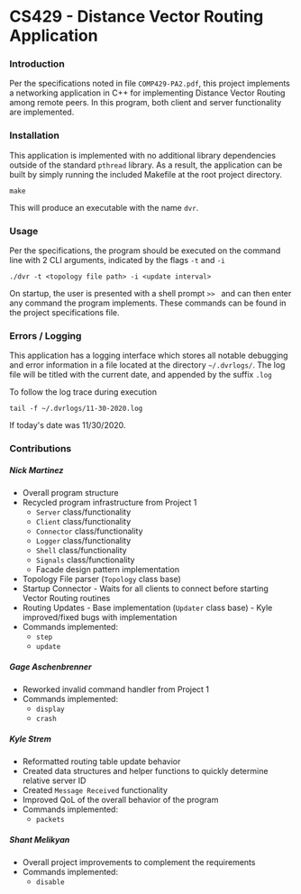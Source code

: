 # CS429 - Distance Vector Routing Application

### Introduction 

Per the specifications noted in file `COMP429-PA2.pdf`, this project implements
a networking application in C++ for implementing Distance Vector Routing among remote peers. 
In this program, both client and server functionality are implemented. 


### Installation 

This application is implemented with no additional library dependencies outside of the
standard `pthread` library. As a result, the application can be built by simply running
the included Makefile at the root project directory.

```
make
```

This will produce an executable with the name `dvr`. 


### Usage

Per the specifications, the program should be executed on the command line with 2 
CLI arguments, indicated by the flags `-t` and `-i`

```
./dvr -t <topology file path> -i <update interval>
```

On startup, the user is presented with a shell prompt `>> ` and can then enter any 
command the program implements. These commands can be found in the project specifications
file. 


### Errors / Logging

This application has a logging interface which stores all notable debugging and error
information in a file located at the directory `~/.dvrlogs/`. The log file will be
titled with the current date, and appended by the suffix `.log`

To follow the log trace during execution

```
tail -f ~/.dvrlogs/11-30-2020.log
```

If today's date was 11/30/2020. 


### Contributions

##### Nick Martinez

* Overall program structure
* Recycled program infrastructure from Project 1
    * `Server` class/functionality
    * `Client` class/functionality
    * `Connector` class/functionality
    * `Logger` class/functionality
    * `Shell`  class/functionality
    * `Signals` class/functionality
    * Facade design pattern implementation
* Topology File parser (`Topology` class base)
* Startup Connector - Waits for all clients to connect before starting Vector Routing routines
* Routing Updates - Base implementation (`Updater` class base) - Kyle improved/fixed bugs with implementation
* Commands implemented:
    * `step`
    * `update`

##### Gage Aschenbrenner

* Reworked invalid command handler from Project 1
* Commands implemented:
    * `display`
    * `crash`
    
##### Kyle Strem

* Reformatted routing table update behavior
* Created data structures and helper functions to quickly determine relative server ID
* Created `Message Received` functionality
* Improved QoL of the overall behavior of the program
* Commands implemented:
   * `packets`

##### Shant Melikyan

* Overall project improvements to complement the requirements
* Commands implemented:
   * `disable`
